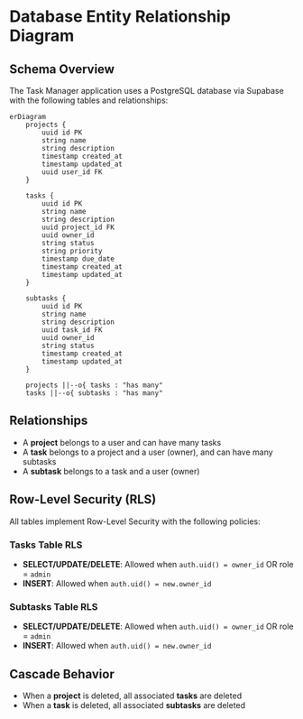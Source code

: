 # Database Entity Relationship Diagram

## Schema Overview

The Task Manager application uses a PostgreSQL database via Supabase with the following tables and relationships:

```mermaid
erDiagram
    projects {
        uuid id PK
        string name
        string description
        timestamp created_at
        timestamp updated_at
        uuid user_id FK
    }
    
    tasks {
        uuid id PK
        string name
        string description
        uuid project_id FK
        uuid owner_id
        string status
        string priority
        timestamp due_date
        timestamp created_at
        timestamp updated_at
    }
    
    subtasks {
        uuid id PK
        string name
        string description
        uuid task_id FK
        uuid owner_id
        string status
        timestamp created_at
        timestamp updated_at
    }
    
    projects ||--o{ tasks : "has many"
    tasks ||--o{ subtasks : "has many"
```

## Relationships

- A **project** belongs to a user and can have many tasks
- A **task** belongs to a project and a user (owner), and can have many subtasks
- A **subtask** belongs to a task and a user (owner)

## Row-Level Security (RLS)

All tables implement Row-Level Security with the following policies:

### Tasks Table RLS

- **SELECT/UPDATE/DELETE**: Allowed when `auth.uid() = owner_id` OR role = `admin`
- **INSERT**: Allowed when `auth.uid() = new.owner_id`

### Subtasks Table RLS

- **SELECT/UPDATE/DELETE**: Allowed when `auth.uid() = owner_id` OR role = `admin`
- **INSERT**: Allowed when `auth.uid() = new.owner_id`

## Cascade Behavior

- When a **project** is deleted, all associated **tasks** are deleted
- When a **task** is deleted, all associated **subtasks** are deleted